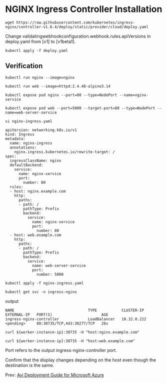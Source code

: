 # NGINX Ingress Controller Installation
```
wget https://raw.githubusercontent.com/kubernetes/ingress-nginx/controller-v1.6.4/deploy/static/provider/cloud/deploy.yaml
```
Change validatingwebhookconfiguration.webhook.rules.apiVersions in deploy.yaml from [v1] to [v1beta1].
```
kubectl apply -f deploy.yaml
```
## Verification
```
kubectl run nginx --image=nginx
```
```
kubectl run web --image=httpd:2.4.48-alpine3.14
```
```
kubectl expose pod nginx --port=80 --type=NodePort --name=nginx-service
```
```
kubectl expose pod web --port=5000 --target-port=80 --type=NodePort --name=web-server-service
```
```
vi nginx-ingress.yaml
```
```
apiVersion: networking.k8s.io/v1
kind: Ingress
metadata:
  name: nginx-ingress
  annotations:
    nginx.ingress.kubernetes.io/rewrite-target: /
spec:
  ingressClassName: nginx
  defaultBackend:
    service:
      name: nginx-service
      port:
        number: 80
  rules:
  - host: nginx.example.com
    http:
      paths:
      - path: /
        pathType: Prefix
        backend:
          service:
            name: nginx-service
            port:
              number: 80
  - host: web.example.com
    http:
      paths:
      - path: /
        pathType: Prefix
        backend:
          service:
            name: web-server-service
            port:
              number: 5000
```
```
kubectl apply -f nginx-ingress.yaml
```
```
kubectl get svc -n ingress-nginx
```
output
```
NAME                                 TYPE           CLUSTER-IP    EXTERNAL-IP   PORT(S)                      AGE
ingress-nginx-controller             LoadBalancer   10.32.0.222   <pending>     80:30735/TCP,443:30277/TCP   26s
```
```
curl ${worker-instance-ip}:30735 -H "host:nginx.example.com"
```
```
curl ${worker-instance-ip}:30735 -H "host:web.example.com"
```
Port refers to the output ingress-nginx-controller port.

Confirm that the display changes depending on the host even though the destination is the same.

Prev: [Avi Deployment Guide for Microsoft Azure](https://github.com/Nagi-masashi/kubernetes/blob/main/docs/12-Avi%20Deployment%20Guide%20for%20Microsoft%20Azure.md)
